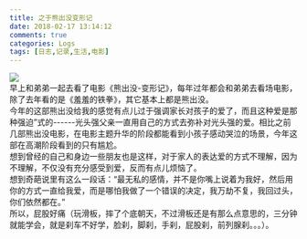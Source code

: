 ```yaml
---
title: 之于熊出没变形记
date: 2018-02-17 13:14:12
comments: true
categories: Logs
tags: [日志,记录,生活,电影]
---
```

![](http://wx3.sinaimg.cn/mw690/ad108d28gy1fojdesyd17j20rs0f3754.jpg)  
早上和弟弟一起去看了电影《熊出没-变形记》，每年过年都会和弟弟去看场电影，除了去年看的是《羞羞的铁拳》，其它基本上都是熊出没。  
今年的这部熊出没给我的感觉有点儿过于强调家长对孩子的爱了，而且这种爱是那种强迫”式的------光头强父亲一直用自己的方式去弥补对光头强的爱。相比之前几部熊出没电影，在电影主题升华的阶段都能看到小孩子感动哭泣的场景，今年这部在高潮阶段看到的只有尴尬。  
想到曾经的自己和身边一些朋友也是这样，对于家人的表达爱的方式不理解，因为不理解，不仅没有充分感受到爱，反而有点儿烦恼了。  
想到奇葩说里有这么一段话：“最无私的感情，并不是你嘴上说着为我好，然后用你的方式一直给我爱，而是哪怕我做了一个错误的决定，我万劫不复，我回过头，你们依然都在。”  
所以，屁股好痛（玩滑板，摔了个底朝天，不过滑板还是有那么点意思的，三分钟就能学会，就是刹车不好学，脸刹，脚刹，手刹，屁股刹，前列腺刹。。。）。